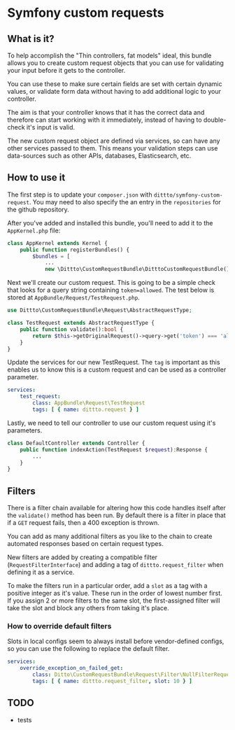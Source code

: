 # Symfony custom requests

## What is it?

To help accomplish the "Thin controllers, fat models" ideal, this bundle allows you to create custom request objects that you can use for validating your input before it gets to the controller.

You can use these to make sure certain fields are set with certain dynamic values, or validate form data without having to add additional logic to your controller.

The aim is that your controller knows that it has the correct data and therefore can start working with it immediately, instead of having to double-check it's input is valid.

The new custom request object are defined via services, so can have any other services passed to them. This means your validation steps can use data-sources such as other APIs, databases, Elasticsearch, etc.

## How to use it

The first step is to update your `composer.json` with `dittto/symfony-custom-request`. You may need to also specify the an entry in the `repositories` for the github repository.

After you've added and installed this bundle, you'll need to add it to the `AppKernel.php` file:

```php
class AppKernel extends Kernel {
    public function registerBundles() {
        $bundles = [
            ...
            new \Dittto\CustomRequestBundle\DitttoCustomRequestBundle(),
```

Next we'll create our custom request. This is going to be a simple check that looks for a query string containing `token=allowed`. The test below is stored at `AppBundle/Request/TestRequest.php`.

```php
use Dittto\CustomRequestBundle\Request\AbstractRequestType;

class TestRequest extends AbstractRequestType {
    public function validate():bool {
        return $this->getOriginalRequest()->query->get('token') === 'allowed';
    }
}
```

Update the services for our new TestRequest. The `tag` is important as this enables us to know this is a custom request and can be used as a controller parameter.

```yaml
services:
    test_request:
        class: AppBundle\Request\TestRequest
        tags: [ { name: dittto.request } ]
```

Lastly, we need to tell our controller to use our custom request using it's parameters.

```php
class DefaultController extends Controller {
    public function indexAction(TestRequest $request):Response {
        ...
    }
}
```

## Filters

There is a filter chain available for altering how this code handles itself after the `validate()` method has been run. By default there is a filter in place that if a `GET` request fails, then a 400 exception is thrown.

You can add as many additional filters as you like to the chain to create automated responses based on certain request types.

New filters are added by creating a compatible filter (`RequestFilterInterface`) and adding a tag of `dittto.request_filter` when defining it as a service.

To make the filters run in a particular order, add a `slot` as a tag with a positive integer as it's value. These run in the order of lowest number first. If you assign 2 or more filters to the same slot, the first-assigned filter will take the slot and block any others from taking it's place.

### How to override default filters

Slots in local configs seem to always install before vendor-defined configs, so you can use the following to replace the default filter.

```yaml
services:
    override_exception_on_failed_get:
        class: Ditto\CustomRequestBundle\Request\Filter\NullFilterRequest
        tags: [ { name: dittto.request_filter, slot: 10 } ]
```

## TODO

- tests
